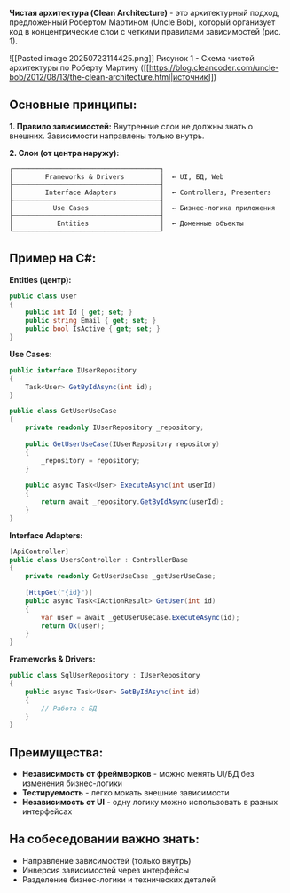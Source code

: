 **Чистая архитектура (Clean Architecture)** - это архитектурный подход, предложенный Робертом Мартином (Uncle Bob), который организует код в концентрические слои с четкими правилами зависимостей (рис. 1).

![[Pasted image 20250723114425.png]]
Рисунок 1 - Схема чистой архитектуры по Роберту Мартину ([[https://blog.cleancoder.com/uncle-bob/2012/08/13/the-clean-architecture.html|источник]])
## Основные принципы:

**1. Правило зависимостей:** Внутренние слои не должны знать о внешних. Зависимости направлены только внутрь.

**2. Слои (от центра наружу):**

```
┌─────────────────────────────────────┐
│        Frameworks & Drivers         │  ← UI, БД, Web
├─────────────────────────────────────┤
│        Interface Adapters           │  ← Controllers, Presenters
├─────────────────────────────────────┤
│          Use Cases                  │  ← Бизнес-логика приложения
├─────────────────────────────────────┤
│           Entities                  │  ← Доменные объекты
└─────────────────────────────────────┘
```

## Пример на C#:

**Entities (центр):**

```cs
public class User
{
    public int Id { get; set; }
    public string Email { get; set; }
    public bool IsActive { get; set; }
}
```

**Use Cases:**

```cs
public interface IUserRepository
{
    Task<User> GetByIdAsync(int id);
}

public class GetUserUseCase
{
    private readonly IUserRepository _repository;
    
    public GetUserUseCase(IUserRepository repository)
    {
        _repository = repository;
    }
    
    public async Task<User> ExecuteAsync(int userId)
    {
        return await _repository.GetByIdAsync(userId);
    }
}
```

**Interface Adapters:**

```cs
[ApiController]
public class UsersController : ControllerBase
{
    private readonly GetUserUseCase _getUserUseCase;
    
    [HttpGet("{id}")]
    public async Task<IActionResult> GetUser(int id)
    {
        var user = await _getUserUseCase.ExecuteAsync(id);
        return Ok(user);
    }
}
```

**Frameworks & Drivers:**

```cs
public class SqlUserRepository : IUserRepository
{
    public async Task<User> GetByIdAsync(int id)
    {
        // Работа с БД
    }
}
```

## Преимущества:

- **Независимость от фреймворков** - можно менять UI/БД без изменения бизнес-логики
- **Тестируемость** - легко мокать внешние зависимости
- **Независимость от UI** - одну логику можно использовать в разных интерфейсах

## На собеседовании важно знать:

- Направление зависимостей (только внутрь)
- Инверсия зависимостей через интерфейсы
- Разделение бизнес-логики и технических деталей